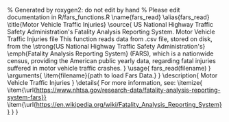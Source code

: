 % Generated by roxygen2: do not edit by hand
% Please edit documentation in R/fars_functions.R
\name{fars_read}
\alias{fars_read}
\title{Motor Vehicle Traffic Injuries}
\source{
US National Highway Traffic Safety Administration's Fatality Analysis Reporting System.
Motor Vehicle Traffic Injuries file
This function reads data from .csv file, stored on disk, from the \strong{US
National Highway Traffic Safety Administration's} \emph{Fatality Analysis
Reporting System} (FARS), which is a nationwide census, providing the
American public yearly data, regarding fatal injuries suffered in motor
vehicle traffic crashes.
}
\usage{
fars_read(filename)
}
\arguments{
\item{filename}{path to load Fars Data.}
}
\description{
Motor Vehicle Traffic Injuries
}
\details{
For more information, see:
\itemize{
  \item{\url{https://www.nhtsa.gov/research-data/fatality-analysis-reporting-system-fars}}
  \item{\url{https://en.wikipedia.org/wiki/Fatality_Analysis_Reporting_System}}
}
}
